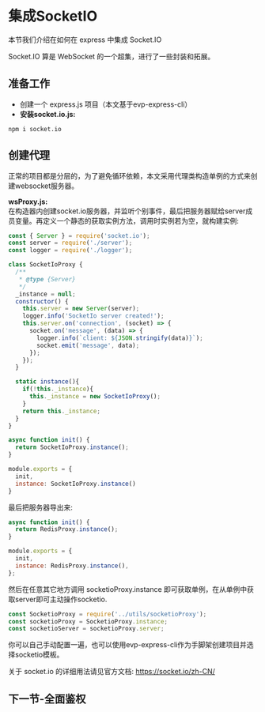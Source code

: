 # 集成SocketIO

本节我们介绍在如何在 express 中集成 Socket.IO

Socket.IO 算是 WebSocket 的一个超集，进行了一些封装和拓展。

## 准备工作

- 创建一个 express.js 项目（本文基于evp-express-cli）
- **安装socket.io.js:**
```console
npm i socket.io
```

## 创建代理

正常的项目都是分层的，为了避免循环依赖，本文采用代理类构造单例的方式来创建websocket服务器。

**wsProxy.js:**  
在构造器内创建socket.io服务器，并监听个别事件，最后把服务器赋给server成员变量。再定义一个静态的获取实例方法，调用时实例若为空，就构建实例:
```js
const { Server } = require('socket.io');
const server = require('./server');
const logger = require('./logger');

class SocketIoProxy {
  /**
   * @type {Server}
   */
  _instance = null;
  constructor() {
    this.server = new Server(server);
    logger.info('SocketIo server created!');
    this.server.on('connection', (socket) => {
      socket.on('message', (data) => {
        logger.info(`client: ${JSON.stringify(data)}`);
        socket.emit('message', data);
      });
    });
  }

  static instance(){
    if(!this._instance){
      this._instance = new SocketIoProxy();
    }
    return this._instance;
  }
}

async function init() {
  return SocketIoProxy.instance();
}

module.exports = {
  init,
  instance: SocketIoProxy.instance()
}

```

最后把服务器导出来:
```js
async function init() {
  return RedisProxy.instance();
}

module.exports = {
  init,
  instance: RedisProxy.instance(),
};
```

然后在任意其它地方调用 socketioProxy.instance 即可获取单例，在从单例中获取server即可主动操作socketio.
```js
const SocketioProxy = require('../utils/socketioProxy');
const socketioProxy = SocketioProxy.instance;
const socketioServer = socketioProxy.server;
```

你可以自己手动配置一遍，也可以使用evp-express-cli作为手脚架创建项目并选择socketio模板。

关于 socket.io 的详细用法请见官方文档: <https://socket.io/zh-CN/>

## 下一节-全面鉴权